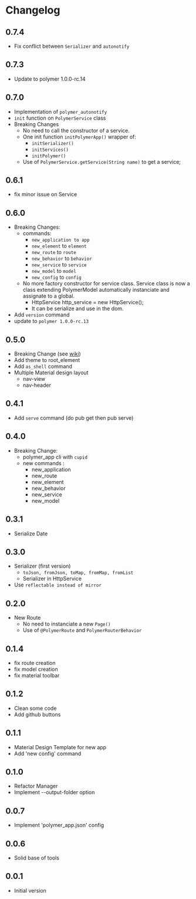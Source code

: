 # Changelog

## 0.7.4
- Fix conflict between ```Serializer``` and ```autonotify```

## 0.7.3
- Update to polymer 1.0.0-rc.14

## 0.7.0
- Implementation of ```polymer_autonotify```
- ```init``` function on ```PolymerService``` class
- Breaking Changes
    * No need to call the constructor of a service.
    * One init function ```initPolymerApp()``` wrapper of:
        + ```initSerializer()```
        + ```initServices()```
        + ```initPolymer()```
    * Use of ```PolymerService.getService(String name)``` to get a service;

## 0.6.1
- fix minor issue on Service

## 0.6.0
- Breaking Changes:
    * commands:
        + ```new_application to app```
        + ```new_element``` to ```element```
        + ```new_route``` to ```route```
        + ```new_behavior``` to ```behavior```
        + ```new_service``` to ```service``` 
        + ```new_model``` to ```model```
        + ```new_config``` to ```config```
    * No more factory constructor for service class. Service class is now a class extending PolymerModel automatically instanciate and assignate to a global.
        + HttpService http_service = new HttpService();
        + It can be serialize and use in the dom.
- Add ```version``` command
- update to ```polymer 1.0.0-rc.13```
           
           

## 0.5.0
- Breaking Change (see [wiki](https://github.com/walletek/polymer_app/wiki))
- Add theme to root_element
- Add ```as_shell``` command
- Multiple Material design layout
    * nav-view
    * nav-header

## 0.4.1
- Add ```serve``` command (do pub get then pub serve)

## 0.4.0
- Breaking Change:
    * polymer_app cli with ```cupid```
    * new commands :
        + new_application
        + new_route
        + new_element
        + new_behavior
        + new_service
        + new_model

## 0.3.1
- Serialize Date

## 0.3.0
- Serializer (first version)
    * ```toJson, fromJson, toMap, fromMap, fromList```
    * Serializer in HttpService
- Use ```reflectable instead of mirror```

## 0.2.0
- New Route
    * No need to instanciate a new ```Page()```
    * Use of ```@PolymerRoute``` and ```PolymerRouterBehavior```

## 0.1.4
- fix route creation
- fix model creation
- fix material toolbar

## 0.1.2
- Clean some code
- Add github buttons

## 0.1.1
- Material Design Template for new app
- Add 'new config' command

## 0.1.0
- Refactor Manager
- Implement --output-folder option

## 0.0.7
- Implement 'polymer_app.json' config

## 0.0.6
- Solid base of tools

## 0.0.1

- Initial version